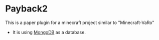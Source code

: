 # Payback2
This is a paper plugin for a minecraft project similar to "Minecraft-VaRo"

- It is using [MongoDB](https://www.mongodb.com/) as a database.
